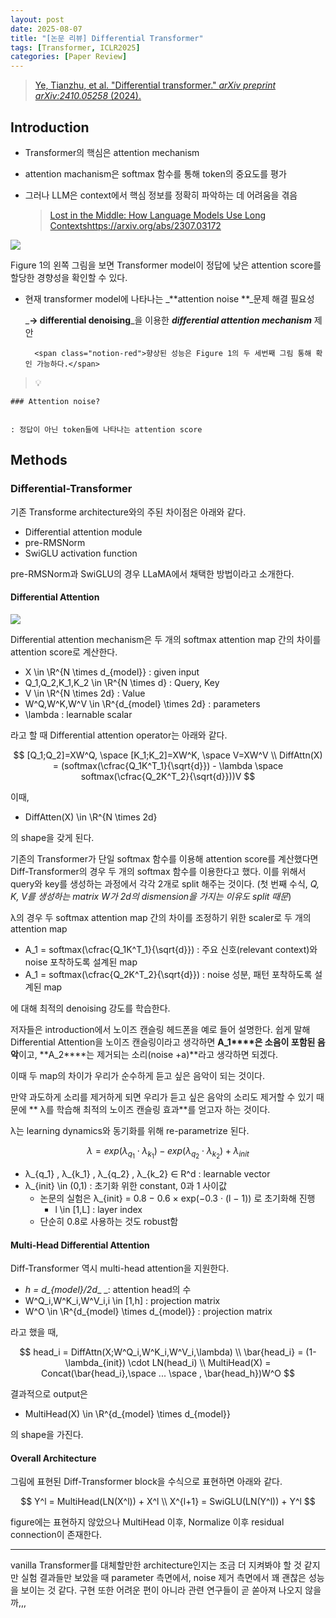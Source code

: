 ```yaml
---
layout: post
date: 2025-08-07
title: "[논문 리뷰] Differential Transformer"
tags: [Transformer, ICLR2025]
categories: [Paper Review]
---
```


> [Ye, Tianzhu, et al. "Differential transformer." ](https://arxiv.org/abs/2410.05258)[_arXiv preprint arXiv:2410.05258_](https://arxiv.org/abs/2410.05258)[ (2024).](https://arxiv.org/abs/2410.05258)



## Introduction

- Transformer의 핵심은 attention mechanism
- attention machanism은 softmax 함수를 통해 token의 중요도를 평가
- 그러나 LLM은 context에서 핵심 정보를 정확히 파악하는 데 어려움을 겪음

	> [Lost in the Middle: How Language Models Use Long Contextshttps://arxiv.org/abs/2307.03172](https://arxiv.org/abs/2307.03172)


![](https://prod-files-secure.s3.us-west-2.amazonaws.com/542b861c-36a8-4051-84e5-8804b6728dba/9083ea56-691a-4752-ae26-47f403431ac8/image.png?X-Amz-Algorithm=AWS4-HMAC-SHA256&X-Amz-Content-Sha256=UNSIGNED-PAYLOAD&X-Amz-Credential=ASIAZI2LB466QN4M2NE3%2F20250914%2Fus-west-2%2Fs3%2Faws4_request&X-Amz-Date=20250914T120145Z&X-Amz-Expires=3600&X-Amz-Security-Token=IQoJb3JpZ2luX2VjEN%2F%2F%2F%2F%2F%2F%2F%2F%2F%2F%2FwEaCXVzLXdlc3QtMiJGMEQCIACM%2BF3XFHyD9S%2BRrzHXZY%2B8we43iuIiJG9bMI0n1dvvAiBX0uPVm0xzpd0UIwZTmGx52EA2G2l75YbOZCEwrk2rbir%2FAwhYEAAaDDYzNzQyMzE4MzgwNSIMBa6MIEBfFBtmx%2BtfKtwD08YvfEoMHFTxDGd%2BHcAXWI3Lzx3wAZh1%2BGBU7Xh2MIrwAiwoI6HAiYfp31lwbUUuTygarC%2Fv3sGL78dyg4IJ7ThyUqKtWsYvGFQpFVBJkSYCLQFyOVNsJywfQIuOZpH8y2%2F39WCzbIJaBqwP5JWcU0vnTqRpy%2BFRZ2azifi4v%2FDxnWcayjRdTQE4wVOUGpn3d3HYpbERlTmQcaL6R56%2FcJlZyshL4xBAYlZT91XHxmmQkRPk%2BPV4ffUiM0gj8r06emV1U3wPPHLnsJO%2BsuYWS8IU5CKr2EA7mTh9WrIrz8hg9ee95oIUDZTuhR2kDWsvEmCYzKvJt4CfiEkxYNKf4FF0pcIFDPJglD60gbGaeiIMrnaQWzWEgKtXdoRCyYXqmgKklqKcARuNdliK6BNvUBPXfg0NBc7eTr6%2FJX1ZQhwzWrLI%2F0IJeE8DLLYSu1ojNkplUe96mnxkfMh182HqbmnFLzj4euyPOhCANDLdj2mMoXU1HPszyVmkTS9w89LyUETgF%2BeA7Dq3Luwe0JhuSQfOzfjp2wS%2B%2BRt0prtZIg8f7VKcNZqlw0FiZYBZRh8l9zjI9oDjyVYw97HfVJTCXFcy8PGTX27fUCclaaFPEZ6sQ0faCiZgyt2cwUMwss%2BZxgY6pgEwazUf372Wuvver7kcamuR5FdQbv37zSMis%2BKgkUVLsp5eFlfWCkJ78R5ipvK1dkWCsqkgjujRmd4lB4V0KqBKTPWnbDnXxFcYttsNn%2B69YimH38%2BsoiEOThaIKXBQZrYuRWAT%2BuvHI1x4c27DiyEsU6YTTxiNdNWIEjfzexLMWSQf0syC9CnyYIRqc%2FxJOp8Cz%2F4hnQhUyW6feenWwx%2F3I3D%2FZeHg&X-Amz-Signature=1350add7e4e5ca60344478e33a7b7d499da79d94524b1c25af1c395bdc0ab2f7&X-Amz-SignedHeaders=host&x-amz-checksum-mode=ENABLED&x-id=GetObject)


Figure 1의 왼쪽 그림을 보면 Transformer model이 정답에 낮은 attention score를 할당한 경향성을 확인할 수 있다.

- 현재 transformer model에 나타나는 _**attention noise **_문제 해결 필요성

	_**→ differential denoising**_을 이용한 _**differential attention mechanism**_ 제안


		<span class="notion-red">향상된 성능은 Figure 1의 두 세번째 그림 통해 확인 가능하다.</span>


> 💡 


	### Attention noise?


	: 정답이 아닌 token들에 나타나는 attention score



## Methods



### Differential-Transformer


기존 Transforme architecture와의 주된 차이점은 아래와 같다.

- Differential attention module
- pre-RMSNorm
- SwiGLU activation function

pre-RMSNorm과 SwiGLU의 경우 LLaMA에서 채택한 방법이라고 소개한다.



#### Differential Attention


![](https://prod-files-secure.s3.us-west-2.amazonaws.com/542b861c-36a8-4051-84e5-8804b6728dba/116d70b2-1963-4810-9167-f4c7d8a06e8f/image.png?X-Amz-Algorithm=AWS4-HMAC-SHA256&X-Amz-Content-Sha256=UNSIGNED-PAYLOAD&X-Amz-Credential=ASIAZI2LB466QN4M2NE3%2F20250914%2Fus-west-2%2Fs3%2Faws4_request&X-Amz-Date=20250914T120145Z&X-Amz-Expires=3600&X-Amz-Security-Token=IQoJb3JpZ2luX2VjEN%2F%2F%2F%2F%2F%2F%2F%2F%2F%2F%2FwEaCXVzLXdlc3QtMiJGMEQCIACM%2BF3XFHyD9S%2BRrzHXZY%2B8we43iuIiJG9bMI0n1dvvAiBX0uPVm0xzpd0UIwZTmGx52EA2G2l75YbOZCEwrk2rbir%2FAwhYEAAaDDYzNzQyMzE4MzgwNSIMBa6MIEBfFBtmx%2BtfKtwD08YvfEoMHFTxDGd%2BHcAXWI3Lzx3wAZh1%2BGBU7Xh2MIrwAiwoI6HAiYfp31lwbUUuTygarC%2Fv3sGL78dyg4IJ7ThyUqKtWsYvGFQpFVBJkSYCLQFyOVNsJywfQIuOZpH8y2%2F39WCzbIJaBqwP5JWcU0vnTqRpy%2BFRZ2azifi4v%2FDxnWcayjRdTQE4wVOUGpn3d3HYpbERlTmQcaL6R56%2FcJlZyshL4xBAYlZT91XHxmmQkRPk%2BPV4ffUiM0gj8r06emV1U3wPPHLnsJO%2BsuYWS8IU5CKr2EA7mTh9WrIrz8hg9ee95oIUDZTuhR2kDWsvEmCYzKvJt4CfiEkxYNKf4FF0pcIFDPJglD60gbGaeiIMrnaQWzWEgKtXdoRCyYXqmgKklqKcARuNdliK6BNvUBPXfg0NBc7eTr6%2FJX1ZQhwzWrLI%2F0IJeE8DLLYSu1ojNkplUe96mnxkfMh182HqbmnFLzj4euyPOhCANDLdj2mMoXU1HPszyVmkTS9w89LyUETgF%2BeA7Dq3Luwe0JhuSQfOzfjp2wS%2B%2BRt0prtZIg8f7VKcNZqlw0FiZYBZRh8l9zjI9oDjyVYw97HfVJTCXFcy8PGTX27fUCclaaFPEZ6sQ0faCiZgyt2cwUMwss%2BZxgY6pgEwazUf372Wuvver7kcamuR5FdQbv37zSMis%2BKgkUVLsp5eFlfWCkJ78R5ipvK1dkWCsqkgjujRmd4lB4V0KqBKTPWnbDnXxFcYttsNn%2B69YimH38%2BsoiEOThaIKXBQZrYuRWAT%2BuvHI1x4c27DiyEsU6YTTxiNdNWIEjfzexLMWSQf0syC9CnyYIRqc%2FxJOp8Cz%2F4hnQhUyW6feenWwx%2F3I3D%2FZeHg&X-Amz-Signature=dc14a260b89c4d9b03fd7dc5711271902ee7469002861fb8843f1e1b1a7c1b41&X-Amz-SignedHeaders=host&x-amz-checksum-mode=ENABLED&x-id=GetObject)


Differential attention mechanism은 두 개의 softmax attention map 간의 차이를 attention score로 계산한다.

- X \in \R^{N \times d\_{model}} : given input
- Q\_1,Q\_2,K\_1,K\_2 \in \R^{N \times d} : Query, Key
- V \in \R^{N \times 2d} : Value
- W^Q,W^K,W^V \in \R^{d\_{model} \times 2d} : parameters
- \lambda : learnable scalar

라고 할 때 Differential attention operator는 아래와 같다.


$$
[Q_1;Q_2]=XW^Q, \space [K_1;K_2]=XW^K, \space V=XW^V \\
DiffAttn(X) = (softmax(\cfrac{Q_1K^T_1}{\sqrt{d}}) - \lambda \space softmax(\cfrac{Q_2K^T_2}{\sqrt{d}}))V
$$


이때,

- DiffAtten(X) \in \R^{N \times 2d}

의 shape을 갖게 된다.


기존의 Transformer가 단일 softmax 함수를 이용해 attention score를 계산했다면 Diff-Transformer의 경우 두 개의 softmax 함수를 이용한다고 했다. 이를 위해서 query와 key를 생성하는 과정에서 각각 2개로 split 해주는 것이다. <span class="notion-red">(첫 번째 수식, </span><span class="notion-red">_Q, K, V를 생성하는 matrix W가 2d의 dismension을 가지는 이유도 split 때문_</span><span class="notion-red">)</span>


 λ의 경우 두 softmax attention map 간의 차이를 조정하기 위한 scaler로 두 개의 attention map

- A\_1 = softmax(\cfrac{Q\_1K^T\_1}{\sqrt{d}}) : 주요 신호(relevant context)와 noise 포착하도록 설계된 map
- A\_1 = softmax(\cfrac{Q\_2K^T\_2}{\sqrt{d}}) : noise 성분, 패턴 포착하도록 설계된 map 

에 대해 최적의 denoising 강도를 학습한다.


저자들은 introduction에서 노이즈 캔슬링 헤드폰을 예로 들어 설명한다. 쉽게 말해 Differential Attention을 노이즈 캔슬링이라고 생각하면 **A\_1****은 소음이 포함된 음악**이고, **A\_2****는 제거되는 소리(noise +a)**라고 생각하면 되겠다. 


이때 두 map의 차이가 우리가 순수하게 듣고 싶은 음악이 되는 것이다. 


만약 과도하게 소리를 제거하게 되면 우리가 듣고 싶은 음악의 소리도 제거할 수 있기 때문에 ** λ를 학습해 최적의 노이즈 캔슬링 효과**를 얻고자 하는 것이다.


λ는 learning dynamics와 동기화를 위해 re-parametrize 된다.


$$
\lambda = exp(\lambda_{q_1} \cdot \lambda_{k_1}) - exp(\lambda_{q_2} \cdot \lambda_{k_2}) + \lambda_{init}
$$

- λ\_{q\_1} , λ\_{k\_1} , λ\_{q\_2} , λ\_{k\_2} ∈ R^d : learnable vector
- λ\_{init} \in (0,1) : 초기화 위한 constant, 0과 1 사이값
	- 논문의 실험은 λ\_{init} = 0.8 − 0.6 × exp(−0.3 · (l − 1)) 로 초기화해 진행
		- l \in [1,L] : layer index
	- 단순히 0.8로 사용하는 것도 robust함


#### **Multi-Head Differential Attention**


Diff-Transformer 역시 multi-head attention을 지원한다.

- _h = d\_{model}/2d__ _: attention head의 수
- W^Q\_i,W^K\_i,W^V\_i,i \in [1,h] : projection matrix
- W^O \in \R^{d\_{model} \times d\_{model}} : projection matrix

라고 했을 때,


$$
head_i = DiffAttn(X;W^Q_i,W^K_i,W^V_i,\lambda) \\
\bar{head_i} = (1-\lambda_{init}) \cdot LN(head_i) \\
MultiHead(X) = Concat(\bar{head_i},\space ... \space , \bar{head_h})W^O
$$


결과적으로 output은

- MultiHead(X) \in \R^{d\_{model} \times d\_{model}}

의 shape을 가진다.



#### Overall Architecture


그림에 표현된 Diff-Transformer block을 수식으로 표현하면 아래와 같다.


$$
Y^l = MultiHead(LN(X^l)) + X^l \\
X^{l+1} = SwiGLU(LN(Y^l)) + Y^l
$$


figure에는 표현하지 않았으나 MultiHead 이후, Normalize 이후 residual connection이 존재한다.


---


vanilla Transformer를 대체할만한 architecture인지는 조금 더 지켜봐야 할 것 같지만 실험 결과들만 보았을 때 parameter 측면에서, noise 제거 측면에서 꽤 괜찮은 성능을 보이는 것 같다. 구현 또한 어려운 편이 아니라 관련 연구들이 곧 쏟아져 나오지 않을까,,,

